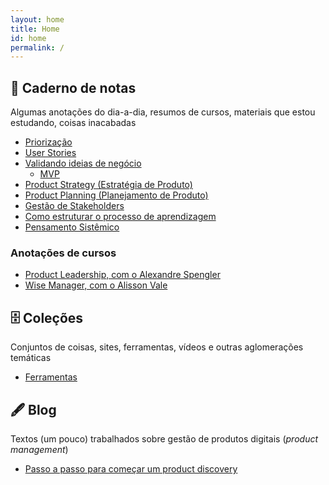 ```yaml
---
layout: home
title: Home
id: home
permalink: /
---
```


## 📒 Caderno de notas

Algumas anotações do dia-a-dia, resumos de cursos, materiais que estou estudando, coisas inacabadas

- [Priorização](priorizacao)
- [User Stories](user-stories)
- [Validando ideias de negócio](validando-ideias-de-negocio)
  - [MVP](mvp)
- [Product Strategy (Estratégia de Produto)](product-strategy)
- [Product Planning (Planejamento de Produto)](product-planning)
- [Gestão de Stakeholders](gestao-de-stakeholders)
- [Como estruturar o processo de aprendizagem](aprendizagem)
- [Pensamento Sistêmico](sistemico)

### Anotações de cursos

- [Product Leadership, com o Alexandre Spengler](product-leadership)
- [Wise Manager, com o Alisson Vale](the-wise-manager)

## 🗄 Coleções

Conjuntos de coisas, sites, ferramentas, vídeos e outras aglomerações temáticas

- [Ferramentas](ferramentas)

## 🖋 Blog

Textos (um pouco) trabalhados sobre gestão de produtos digitais (_product management_)

- [Passo a passo para começar um product discovery](2020-01-12-passo-a-passo-para-comecar-um-product-discovery)

